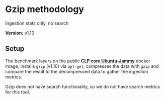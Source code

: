 # Gzip methodology

Ingestion stats only, no search

**Version:** v1.10

## Setup

The benchmark layers on the public [**CLP core Ubuntu-Jammy**](https://github.com/y-scope/clp/pkgs/container/clp%2Fclp-core-dependencies-x86-ubuntu-jammy) docker image, installs `gzip` (v1.10) via `apt-get`, compresses the data with `gzip` and compare the result to the decompressed data to gather the ingestion metrics.

Gzip does not have search functionality, so we do not have search metrics for this tool.